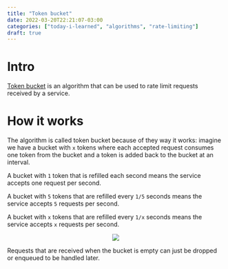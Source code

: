 ```yaml
---
title: "Token bucket"
date: 2022-03-20T22:21:07-03:00
categories: ["today-i-learned", "algorithms", "rate-limiting"]
draft: true
---
```


# Intro

[Token bucket](https://en.wikipedia.org/wiki/Token_bucket) is an algorithm that can be used to rate limit requests received by a service.

# How it works

The algorithm is called token bucket because of they way it works: imagine we have a bucket with `x` tokens where each accepted request consumes one token from the bucket and a token is added back to the bucket at an interval.

A bucket with `1` token that is refilled each second means the service accepts one request per second.

A bucket with `5` tokens that are refilled every `1/5` seconds means the service accepts `5` requests per second.

A bucket with `x` tokens that are refilled every `1/x` seconds means the service accepts `x` requests per second.

<p align="center">
  <img src="https://user-images.githubusercontent.com/17282221/159195529-7cfe3a52-c280-4255-a099-0e5b9fe3902b.png"/>
</p>

Requests that are received when the bucket is empty can just be dropped or enqueued to be handled later.
